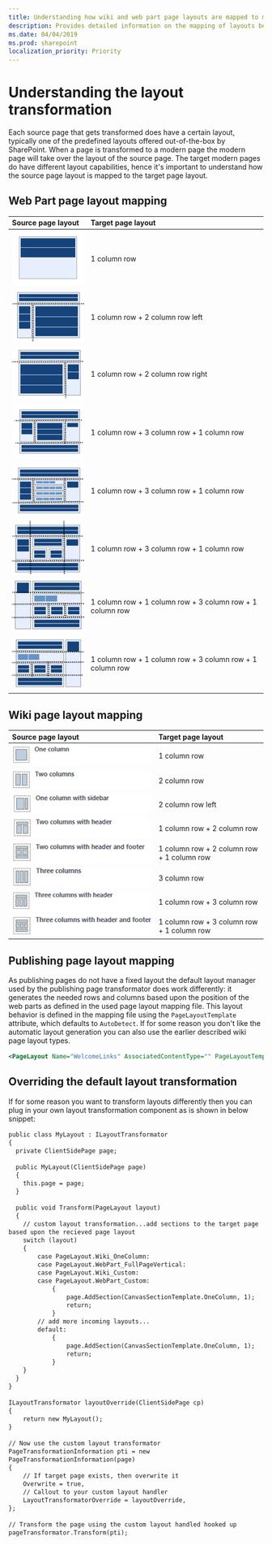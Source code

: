 ```yaml
---
title: Understanding how wiki and web part page layouts are mapped to modern page layouts
description: Provides detailed information on the mapping of layouts between source pages and target modern client side pages
ms.date: 04/04/2019
ms.prod: sharepoint
localization_priority: Priority
---
```


# Understanding the layout transformation

Each source page that gets transformed does have a certain layout, typically one of the predefined layouts offered out-of-the-box by SharePoint. When a page is transformed to a modern page the modern page will take over the layout of the source page. The target modern pages do have different layout capabilities, hence it's important to understand how the source page layout is mapped to the target page layout.

## Web Part page layout mapping

Source page layout|Target page layout
:-----|:----------
![full page](media/modernize/layout_wp_fullpage.png)|1 column row
![header, left column, body](media/modernize/layout_wp_h2cleft.png)|1 column row + 2 column row left
![header, right column body](media/modernize/layout_wp_h2cright.png)|1 column row + 2 column row right
![header, footer, 3 columns](media/modernize/layout_wp_hf3c.png)|1 column row + 3 column row + 1 column row
![header, footer, 3 columns, 4 rows](media/modernize/layout_wp_hf4rtoprow.png)|1 column row + 3 column row + 1 column row
![header, footer, 4 columns](media/modernize/layout_wp_hf4ctoprow.png)|1 column row + 3 column row + 1 column row
![left column, header, footer, top row](media/modernize/layout_wp_hf3ctoprowleft.png)|1 column row + 1 column row + 3 column row + 1 column row
![right column, header, footer, top row](media/modernize/layout_wp_hf3ctoprowright.png)|1 column row + 1 column row + 3 column row + 1 column row

## Wiki page layout mapping

Source page layout|Target page layout
:-----|:----------
![full page](media/modernize/layout_wiki_1c.png)|1 column row
![2 columns](media/modernize/layout_wiki_2c.png)|2 column row
![2 columns left](media/modernize/layout_wiki_2cleft.png)|2 column row left
![header, 2 columns](media/modernize/layout_wiki_h2c.png)|1 column row + 2 column row
![header, 2 columns, footer](media/modernize/layout_wiki_hf2c.png)|1 column row + 2 column row + 1 column row
![3 columns](media/modernize/layout_wiki_3c.png)|3 column row
![header, 3 columns](media/modernize/layout_wiki_h3c.png)|1 column row + 3 column row
![header, 3 columns, footer](media/modernize/layout_wiki_hf3c.png)|1 column row + 3 column row + 1 column row

## Publishing page layout mapping

As publishing pages do not have a fixed layout the default layout manager used by the publishing page transformator does work differently: it generates the needed rows and columns based upon the position of the web parts as defined in the used page layout mapping file. This layout behavior is defined in the mapping file using the `PageLayoutTemplate` attribute, which defaults to `AutoDetect`. If for some reason you don't like the automatic layout generation you can also use the earlier described wiki page layout types.

```XML
<PageLayout Name="WelcomeLinks" AssociatedContentType="" PageLayoutTemplate="AutoDetect" PageHeader="Custom">
```

## Overriding the default layout transformation

If for some reason you want to transform layouts differently then you can plug in your own layout transformation component as is shown in below snippet:

```Csharp
public class MyLayout : ILayoutTransformator
{
  private ClientSidePage page;

  public MyLayout(ClientSidePage page)
  {
    this.page = page;
  }

  public void Transform(PageLayout layout)
  {
    // custom layout transformation...add sections to the target page based upon the recieved page layout
    switch (layout)
    {
        case PageLayout.Wiki_OneColumn:
        case PageLayout.WebPart_FullPageVertical:
        case PageLayout.Wiki_Custom:
        case PageLayout.WebPart_Custom:
            {
                page.AddSection(CanvasSectionTemplate.OneColumn, 1);
                return;
            }
        // add more incoming layouts...
        default:
            {
                page.AddSection(CanvasSectionTemplate.OneColumn, 1);
                return;
            }
    }
  }
}

ILayoutTransformator layoutOverride(ClientSidePage cp)
{
    return new MyLayout();
}

// Now use the custom layout transformator
PageTransformationInformation pti = new PageTransformationInformation(page)
{
    // If target page exists, then overwrite it
    Overwrite = true,
    // Callout to your custom layout handler
    LayoutTransformatorOverride = layoutOverride,
};

// Transform the page using the custom layout handled hooked up
pageTransformator.Transform(pti);

```
